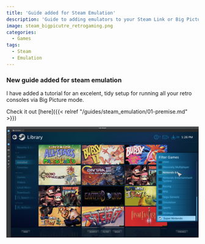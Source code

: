 ```yaml
---
title: 'Guide added for Steam Emulation'
description: 'Guide to adding emulators to your Steam Link or Big Picture setup.'
image: steam_bigpicutre_retrogaming.png
categories:
  - Games
tags:
  - Steam
  - Emulation
---
```


### New guide added for steam emulation

I have added a tutorial for an excelent, tidy setup for running all your retro consoles via Big Picture mode.

Check it out [here]({{< relref "/guides/steam_emulation/01-premise.md" >}})

![Steam Big Picture list with many super nintendo games](steam_bigpicutre_retrogaming.png)
